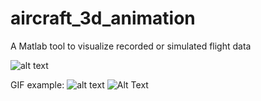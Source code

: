 # aircraft_3d_animation
A Matlab tool to visualize recorded or simulated flight data

![alt text](https://miro.medium.com/max/700/1*ryo3IfgIYFgNGXuO1g3_iA.png)

GIF example:
![alt text](https://cdn-images-1.medium.com/max/800/1*o3RwoxCISohtpXPXyZ4ZxQ.gif)
![Alt Text](https://media.giphy.com/media/vFKqnCdLPNOKc/giphy.gif)
